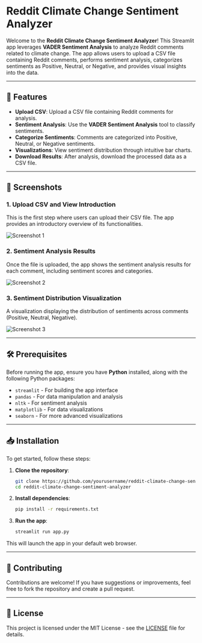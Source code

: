 # Reddit Climate Change Sentiment Analyzer

Welcome to the **Reddit Climate Change Sentiment Analyzer**! This Streamlit app leverages **VADER Sentiment Analysis** to analyze Reddit comments related to climate change. The app allows users to upload a CSV file containing Reddit comments, performs sentiment analysis, categorizes sentiments as Positive, Neutral, or Negative, and provides visual insights into the data.

---

## 🚀 Features

- **Upload CSV**: Upload a CSV file containing Reddit comments for analysis.
- **Sentiment Analysis**: Use the **VADER Sentiment Analysis** tool to classify sentiments.
- **Categorize Sentiments**: Comments are categorized into Positive, Neutral, or Negative sentiments.
- **Visualizations**: View sentiment distribution through intuitive bar charts.
- **Download Results**: After analysis, download the processed data as a CSV file.

---

## 📸 Screenshots

### 1. Upload CSV and View Introduction
This is the first step where users can upload their CSV file. The app provides an introductory overview of its functionalities.

![Screenshot 1](screenshots/Screenshot1.png)

### 2. Sentiment Analysis Results
Once the file is uploaded, the app shows the sentiment analysis results for each comment, including sentiment scores and categories.

![Screenshot 2](screenshots/Screenshot2.png)

### 3. Sentiment Distribution Visualization
A visualization displaying the distribution of sentiments across comments (Positive, Neutral, Negative).

![Screenshot 3](screenshots/Screenshot3.png)

---

## 🛠️ Prerequisites

Before running the app, ensure you have **Python** installed, along with the following Python packages:

- `streamlit` - For building the app interface
- `pandas` - For data manipulation and analysis
- `nltk` - For sentiment analysis
- `matplotlib` - For data visualizations
- `seaborn` - For more advanced visualizations

---

## 📥 Installation

To get started, follow these steps:

1. **Clone the repository**:

    ```bash
    git clone https://github.com/yourusername/reddit-climate-change-sentiment-analyzer.git
    cd reddit-climate-change-sentiment-analyzer
    ```

2. **Install dependencies**:

    ```bash
    pip install -r requirements.txt
    ```

3. **Run the app**:

    ```bash
    streamlit run app.py
    ```

This will launch the app in your default web browser.

---

## 💬 Contributing

Contributions are welcome! If you have suggestions or improvements, feel free to fork the repository and create a pull request.

---

## 📄 License

This project is licensed under the MIT License - see the [LICENSE](LICENSE) file for details.
